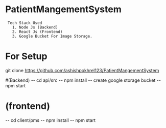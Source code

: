 # PatientMangementSystem

     Tech Stack Used
       1. Node Js (Backend)
       2. React Js (Frontend)
       3. Google Bucket For Image Storage.
       
# For Setup 
git clone  https://github.com/ashishpokhrel123/PatientMangementSystem

 #(Backend)
   -- cd api/src
   -- npm install
   -- create google storage bucket
   --  npm start



# (frontend)
  -- cd client/pms
  -- npm install
 --   npm start
